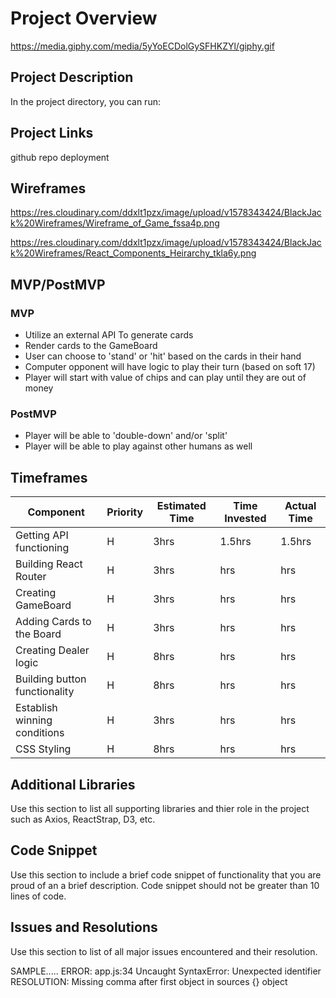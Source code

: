 # Project Overview

https://media.giphy.com/media/5yYoECDolGySFHKZYl/giphy.gif

## Project Description

In the project directory, you can run:

## Project Links

github repo
deployment

## Wireframes

https://res.cloudinary.com/ddxlt1pzx/image/upload/v1578343424/BlackJack%20Wireframes/Wireframe_of_Game_fssa4p.png

https://res.cloudinary.com/ddxlt1pzx/image/upload/v1578343424/BlackJack%20Wireframes/React_Components_Heirarchy_tkla6y.png

## MVP/PostMVP

### MVP

- Utilize an external API To generate cards
- Render cards to the GameBoard
- User can choose to 'stand' or 'hit' based on the cards in their hand
- Computer opponent will have logic to play their turn (based on soft 17)
- Player will start with value of chips and can play until they are out of money

### PostMVP

- Player will be able to 'double-down' and/or 'split'
- Player will be able to play against other humans as well

## Timeframes

| Component                     | Priority | Estimated Time | Time Invested | Actual Time |
| ----------------------------- | -------- | -------------- | ------------- | ----------- |
| Getting API functioning       | H        | 3hrs           | 1.5hrs        | 1.5hrs      |
| Building React Router         | H        | 3hrs           | hrs           | hrs         |
| Creating GameBoard            | H        | 3hrs           | hrs           | hrs         |
| Adding Cards to the Board     | H        | 3hrs           | hrs           | hrs         |
| Creating Dealer logic         | H        | 8hrs           | hrs           | hrs         |
| Building button functionality | H        | 8hrs           | hrs           | hrs         |
| Establish winning conditions  | H        | 3hrs           | hrs           | hrs         |
| CSS Styling                   | H        | 8hrs           | hrs           | hrs         |

## Additional Libraries

Use this section to list all supporting libraries and thier role in the project such as Axios, ReactStrap, D3, etc.

## Code Snippet

Use this section to include a brief code snippet of functionality that you are proud of an a brief description. Code snippet should not be greater than 10 lines of code.

## Issues and Resolutions

Use this section to list of all major issues encountered and their resolution.

SAMPLE.....
ERROR: app.js:34 Uncaught SyntaxError: Unexpected identifier
RESOLUTION: Missing comma after first object in sources {} object
